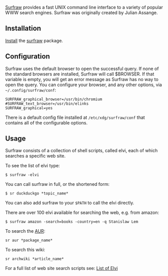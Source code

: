 [Surfraw](https://en.wikipedia.org/wiki/Surfraw "wikipedia:Surfraw") provides a fast UNIX command line interface to a variety of popular WWW search engines. Surfraw was originally created by Julian Assange.

## Installation

[Install](/index.php/Install "Install") the [surfraw](https://www.archlinux.org/packages/?name=surfraw) package.

## Configuration

Surfraw uses the default browser to open the successful query. If none of the standard browsers are installed, Surfraw will call $BROWSER. If that variable is empty, you will get an error message as Surfraw has no way to open the query. You can configure your browser, and any other options, via `~/.config/surfraw/conf`:

```
SURFRAW_graphical_browser=/usr/bin/chromium
#SURFRAW_text_browser=/usr/bin/elinks
SURFRAW_graphical=yes

```

There is a default config file installed at `/etc/xdg/surfraw/conf` that contains all of the configurable options.

## Usage

Surfraw consists of a collection of shell scripts, called elvi, each of which searches a specific web site.

To see the list of elvi type:

```
$ surfraw -elvi

```

You can call surfraw in full, or the shortened form:

```
$ sr duckduckgo *topic_name*

```

You can also add surfraw to your `$PATH` to call the elvi directly.

There are over 100 elvi available for searching the web, e.g. from amazon:

```
$ surfraw amazon -search=books -country=en -q Stanislaw Lem 

```

To search the [AUR](/index.php/AUR "AUR"):

```
sr aur *package_name*

```

To search this wiki:

```
sr archwiki *article_name*

```

For a full list of web site search scripts see: [List of Elvi](http://surfraw.alioth.debian.org/#elvilist)